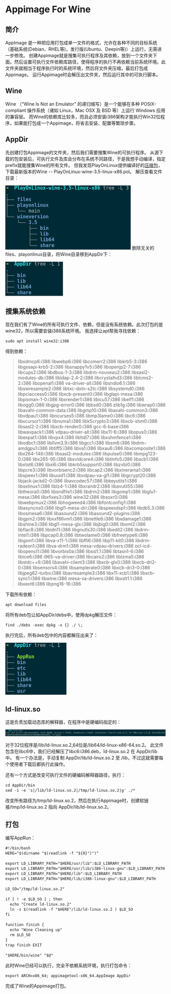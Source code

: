 # Appimage For Wine
## 简介
AppImage 是一种把应用打包成单一文件的格式，允许在各种不同的目标系统（基础系统(Debian、RHEL等)，发行版(Ubuntu、Deepin等)）上运行，无需进一步修改。
创建Appimage就是搜集可执行程序及其依赖，放到一个文件夹下面。然后设置可执行文件依赖库路径，使得程序的执行不再依赖当前系统环境。此文件夹就相当于程序执行时的系统环境，然后将文件夹压缩，最后打包成Appimage。
运行Appimage时会解压出文件夹，然后运行其中的可执行脚本。
## Wine
Wine （“Wine Is Not an Emulator” 的递归缩写）是一个能够在多种 POSIX-compliant 操作系统（诸如 Linux，Mac OSX 及 BSD 等）上运行 Windows 应用的兼容层。
而Wine的依赖库比较多，而且必须安装i386架构才能执行Win32位程序，如果能打包成一个Appimage，将省去安装、配置等繁琐步骤。
## AppDir
先创建打包Appimage的文件夹，然后我们需要搜集Wine的可执行程序。
从源下载的包安装后，可执行文件及库会分布在系统不同路径，于是我想手动编译，指定prefix就能搜集Wine的所有文件。
但我发现PlayOnLinux提供编译好的[压缩包](https://www.playonlinux.com/wine/binaries/linux-x86/)，下载最新版本的Wine -- PlayOnLinux-wine-3.5-linux-x86.pol。
解压查看文件目录：

![](/images/1.png)
删除无关的files、playonlinux目录，将Wine目录移到AppDir下：

![](/images/2.png)

## 搜集系统依赖
现在我们有了Wine的所有可执行文件、依赖，但是没有系统依赖。此次打包的是wine32，所以需要安装i386系统环境。
我选择让apt帮我寻找依赖：
```shell=
sudo apt install wine32:i386
```
得到依赖：
> libxdmcp6:i386 libwebp6:i386 libcomerr2:i386 libkrb5-3:i386 libgssapi-krb5-2:i386 libsnappy1v5:i386 libopenjp2-7:i386 libcups2:i386 libdbus-1-3:i386 libdrm-nouveau2:i386 libsasl2-modules-db:i386 libldap-2.4-2:i386 libcrystalhd3:i386 liblcms2-2:i386 libopenal1:i386 va-driver-all:i386 libsndio6.1:i386 libswresample2:i386 libtxc-dxtn-s2tc:i386 libsystemd0:i386 libpciaccess0:i386 libxcb-present0:i386 libglapi-mesa:i386 libpixman-1-0:i386 libxrender1:i386 libicu57:i386 libelf1:i386 libogg0:i386 libgpg-error0:i386 libbsd0:i386 zlib1g:i386 libwrap0:i386 libavahi-common-data:i386 libgmp10:i386 libavahi-common3:i386 libvdpau1:i386 libncurses5:i386 libmp3lame0:i386 libc6:i386 libxcursor1:i386 libnuma1:i386 libk5crypto3:i386 libxcb-shm0:i386 libsasl2-2:i386 libxcb-render0:i386 gcc-6-base:i386 libwavpack1:i386 vdpau-driver-all:i386 libx11-6:i386 libopus0:i386 libexpat1:i386 libvpx4:i386 libltdl7:i386 libxshmfence1:i386 libodbc1:i386 libllvm3.9:i386 libgcc1:i386 libsm6:i386 libdrm-amdgpu1:i386 libtiff5:i386 libva1:i386 libxau6:i386 libxcomposite1:i386 libx264-148:i386 libsasl2-modules:i386 libpulse0:i386 libmpg123-0:i386 libx265-95:i386 libxvidcore4:i386 libtinfo5:i386 libxcb1:i386 libxtst6:i386 libxi6:i386 libkrb5support0:i386 libzvbi0:i386 libpcre3:i386 libvorbisenc2:i386 libcap2:i386 libxinerama1:i386 libspeex1:i386 libuuid1:i386 libvdpau-va-gl1:i386 libgcrypt20:i386 libjack-jackd2-0:i386 libavcodec57:i386 libkeyutils1:i386 libselinux1:i386 liblz4-1:i386 libxrandr2:i386 libavutil55:i386 libtheora0:i386 libsndfile1:i386 libdrm2:i386 libgomp1:i386 libglu1-mesa:i386 libxfixes3:i386 wine32:i386 libsoxr0:i386 libwebpmux2:i386 libhogweed4:i386 libfontconfig1:i386 libasyncns0:i386 libgl1-mesa-dri:i386 libspeexdsp1:i386 libdb5.3:i386 libosmesa6:i386 libasound2:i386 libasound2-plugins:i386 libgpm2:i386 libxxf86vm1:i386 libnettle6:i386 libxdamage1:i386 libshine3:i386 libgl1-mesa-glx:i386 libjbig0:i386 libxml2:i386 libflac8:i386 libidn11:i386 libgnutls30:i386 libedit2:i386 libdrm-intel1:i386 libpcap0.8:i386 libtwolame0:i386 libfreetype6:i386 libgsm1:i386 libva-x11-1:i386 libffi6:i386 libp11-kit0:i386 libdrm-radeon1:i386 libva-drm1:i386 mesa-vdpau-drivers:i386 ocl-icd-libopencl1:i386 libvorbis0a:i386 libssl1.1:i386 libtasn1-6:i386 libice6:i386 i965-va-driver:i386 libcairo2:i386 liblzma5:i386 libstdc++6:i386 libavahi-client3:i386 libxcb-glx0:i386 libxcb-dri2-0:i386 libsensors4:i386 libsamplerate0:i386 libxcb-dri3-0:i386 libjpeg62-turbo:i386 libavresample3:i386 libx11-xcb1:i386 libxcb-sync1:i386 libwine:i386 mesa-va-drivers:i386 libxslt1.1:i386 libxext6:i386 libpng16-16:i386

下载所有依赖：
```shell=
apt download files
```
将所有deb包让如AppDir/debs中，使用dpkg解压文件：
```shell=
find ./debs -exec dpkg -x {} ./ \;
```
执行完后，所有deb包中的内容都解压出来了：

![](/images/3.png)
## ld-linux.so
这是负责加载动态库的解释器，在程序中是硬编码指定的：

![](/images/4.png)

对于32位程序是/lib/ld-linux.so.2,64位是/lib64/ld-linux-x86-64.so.2。
此文件包含在libc6中，我们已经解压了libc6:i386.deb，ld-linux.so.2 在 AppDir/lib 中。
有一个办法是，手动复制 AppDir/lib/ld-linux.so.2 至 /lib，不过这就需要每个使用者下载后都执行此操作。

还有一个方式是改变可执行文件的硬编码解释器路径，执行：
```shell=
cd AppDir/bin
sed -i -e 's|/lib/ld-linux.so.2|/tmp/ld-linux.so.2|g' ./*
```
改变所有路径为/tmp/ld-linux.so.2，然后在执行Appimage时，创建软链接/tmp/ld-linux.so.2 指向 AppDir/lib/ld-linux.so.2。
## 打包
编写AppRun：
```shell=
#!/bin/bash
HERE="$(dirname "$(readlink -f "${0}")")"

export LD_LIBRARY_PATH="$HERE/usr/lib":$LD_LIBRARY_PATH
export LD_LIBRARY_PATH="$HERE/usr/lib/i386-linux-gnu":$LD_LIBRARY_PATH
export LD_LIBRARY_PATH="$HERE/lib":$LD_LIBRARY_PATH
export LD_LIBRARY_PATH="$HERE/lib/i386-linux-gnu":$LD_LIBRARY_PATH

LD_SO="/tmp/ld-linux.so.2"

if [ ! -e $LD_SO ] ; then
  echo "Create ld-linux.so.2"
  ln -s $(readlink -f "$HERE"/lib/ld-linux.so.2 ) $LD_SO
fi

function finish {
  echo "Wine Cleaning up"
  rm $LD_SO
}
trap finish EXIT

"$HERE/bin/wine" "$@"
```
此时Wine已经可以执行，完全不依赖系统环境，执行打包命令：
```shell=
export ARCH=x86_64; appimagetool-x86_64.AppImage AppDir
```
完成了Wine的Appimage打包。
